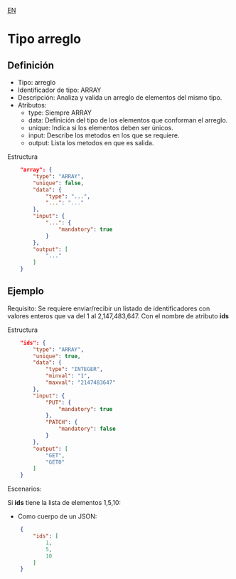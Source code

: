 [EN](ARRAY.md)
# Tipo arreglo

## Definición
* Tipo: arreglo
* Identificador de tipo: ARRAY
* Descripción: Analiza y valida un arreglo de elementos del mismo tipo.
* Atributos:
  * type: Siempre ARRAY
  * data: Definición del tipo de los elementos que conforman el arreglo.
  * unique: Indica si los elementos deben ser únicos.
  * input: Describe los metodos en los que se requiere.
  * output: Lista los metodos en que es salida.

Estructura
```json
	"array": {
		"type": "ARRAY",
		"unique": false,
		"data": {
			"type": "...",
			"...": "..."
		},
		"input": {
			"...": {
				"mandatory": true
			}
		},
		"output": [
			"..."
		]
	}
```

## Ejemplo

Requisito: Se requiere enviar/recibir un listado de identificadores con valores enteros que va del 1 al 2,147,483,647.
Con el nombre de atributo __ids__

Estructura
```json
	"ids": {
		"type": "ARRAY",
		"unique": true,
		"data": {
			"type": "INTEGER",
			"minval": "1",
			"maxval": "2147483647"
		},
		"input": {
			"PUT": {
				"mandatory": true
			},
			"PATCH": {
				"mandatory": false
			}
		},
		"output": [
			"GET",
			"GET0"
		]
	}
```

Escenarios:

Si __ids__ tiene la lista de elementos 1,5,10:
* Como cuerpo de un JSON:
```json
	{
		"ids": [
			1,
			5,
			10
		]
	}
```
